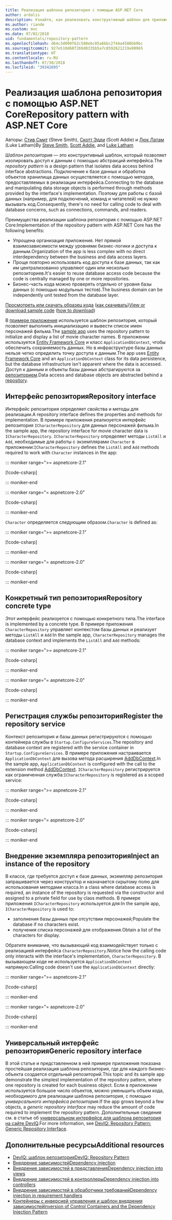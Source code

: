 ```yaml
---
title: Реализация шаблона репозитория с помощью ASP.NET Core
author: ardalis
description: Узнайте, как реализовать конструктивный шаблон для приложения репозитория в приложении ASP.NET Core.
ms.author: riande
ms.custom: mvc
ms.date: 07/02/2018
uid: fundamentals/repository-pattern
ms.openlocfilehash: d64c3d090f62c580ebc05a6bbc2744a4508bb9bc
ms.sourcegitcommit: 927e510d68f269d8335b5a7c8592621219a90965
ms.translationtype: HT
ms.contentlocale: ru-RU
ms.lasthandoff: 07/30/2018
ms.locfileid: "39342695"
---
```

# <a name="repository-pattern-with-aspnet-core"></a><span data-ttu-id="608cd-103">Реализация шаблона репозитория с помощью ASP.NET Core</span><span class="sxs-lookup"><span data-stu-id="608cd-103">Repository pattern with ASP.NET Core</span></span>

<span data-ttu-id="608cd-104">Авторы: [Стив Смит](https://ardalis.com/) (Steve Smith), [Скотт Эдди](https://scottaddie.com) (Scott Addie) и [Люк Латам](https://github.com/guardrex) (Luke Latham)</span><span class="sxs-lookup"><span data-stu-id="608cd-104">By [Steve Smith](https://ardalis.com/), [Scott Addie](https://scottaddie.com), and [Luke Latham](https://github.com/guardrex)</span></span>

<span data-ttu-id="608cd-105">*Шаблон репозитория* — это конструктивный шаблон, который позволяет изолировать доступ к данным с помощью абстракций интерфейса.</span><span class="sxs-lookup"><span data-stu-id="608cd-105">The *repository pattern* is a design pattern that isolates data access behind interface abstractions.</span></span> <span data-ttu-id="608cd-106">Подключение к базе данных и обработка объектов хранилища данных осуществляется с помощью методов, предоставляемых в реализации интерфейса.</span><span class="sxs-lookup"><span data-stu-id="608cd-106">Connecting to the database and manipulating data storage objects is performed through methods provided by the interface's implementation.</span></span> <span data-ttu-id="608cd-107">Поэтому для работы с базой данных (например, для подключений, команд и читателей) не нужно вызывать код.</span><span class="sxs-lookup"><span data-stu-id="608cd-107">Consequently, there's no need for calling code to deal with database concerns, such as connections, commands, and readers.</span></span>

<span data-ttu-id="608cd-108">Преимущества реализации шаблона репозитория с помощью ASP.NET Core:</span><span class="sxs-lookup"><span data-stu-id="608cd-108">Implementation of the repository pattern with ASP.NET Core has the following benefits:</span></span>

* <span data-ttu-id="608cd-109">Упрощена организация приложения. Нет прямой взаимозависимости между уровнями бизнес-логики и доступа к данным.</span><span class="sxs-lookup"><span data-stu-id="608cd-109">Organization of the app is less complex with no direct interdependency between the business and data access layers.</span></span>
* <span data-ttu-id="608cd-110">Проще повторно использовать код доступа к базе данных, так как им централизованно управляют один или несколько репозиториев.</span><span class="sxs-lookup"><span data-stu-id="608cd-110">It's easier to reuse database access code because the code is centrally managed by one or more repositories.</span></span>
* <span data-ttu-id="608cd-111">Бизнес-часть кода можно проверять отдельно от уровня базы данных (с помощью модульных тестов).</span><span class="sxs-lookup"><span data-stu-id="608cd-111">The business domain can be independently unit tested from the database layer.</span></span>

<span data-ttu-id="608cd-112">[Просмотреть или скачать образец кода](https://github.com/aspnet/Docs/tree/master/aspnetcore/fundamentals/repository-pattern/samples) ([как скачивать](xref:tutorials/index#how-to-download-a-sample))</span><span class="sxs-lookup"><span data-stu-id="608cd-112">[View or download sample code](https://github.com/aspnet/Docs/tree/master/aspnetcore/fundamentals/repository-pattern/samples) ([how to download](xref:tutorials/index#how-to-download-a-sample))</span></span>

<span data-ttu-id="608cd-113">В [примере приложения](https://github.com/aspnet/Docs/tree/master/aspnetcore/fundamentals/repository-pattern/samples) используется шаблон репозитория, который позволяет выполнить инициализацию и вывести список имен персонажей фильма.</span><span class="sxs-lookup"><span data-stu-id="608cd-113">The [sample app](https://github.com/aspnet/Docs/tree/master/aspnetcore/fundamentals/repository-pattern/samples) uses the repository pattern to initialize and display a list of movie character names.</span></span> <span data-ttu-id="608cd-114">В приложении используется [Entity Framework Core](/ef/core/) и класс `ApplicationDbContext`, чтобы обеспечить сохраняемость данных. Но в инфраструктуре базы данных нельзя четко определить точку доступа к данным.</span><span class="sxs-lookup"><span data-stu-id="608cd-114">The app uses [Entity Framework Core](/ef/core/) and an `ApplicationDbContext` class for its data persistence, but the database infrastructure isn't apparent where the data is accessed.</span></span> <span data-ttu-id="608cd-115">Доступ к данным и объекты базы данных абстрагируются за [репозиторием](https://martinfowler.com/eaaCatalog/repository.html).</span><span class="sxs-lookup"><span data-stu-id="608cd-115">Data access and database objects are abstracted behind a [repository](https://martinfowler.com/eaaCatalog/repository.html).</span></span>

## <a name="repository-interface"></a><span data-ttu-id="608cd-116">Интерфейс репозитория</span><span class="sxs-lookup"><span data-stu-id="608cd-116">Repository interface</span></span>

<span data-ttu-id="608cd-117">Интерфейс репозитория определяет свойства и методы для реализации.</span><span class="sxs-lookup"><span data-stu-id="608cd-117">A repository interface defines the properties and methods for implementation.</span></span> <span data-ttu-id="608cd-118">В примере приложения реализуется интерфейс репозитория `ICharacterRepository` для данных персонажей фильма.</span><span class="sxs-lookup"><span data-stu-id="608cd-118">In the sample app, the repository interface for movie character data is `ICharacterRepository`.</span></span> <span data-ttu-id="608cd-119">`ICharacterRepository` определяет методы `ListAll` и `Add`, необходимые для работы с экземплярами `Character` в приложении:</span><span class="sxs-lookup"><span data-stu-id="608cd-119">`ICharacterRepository` defines the `ListAll` and `Add` methods required to work with `Character` instances in the app:</span></span>

::: moniker range=">= aspnetcore-2.1"

[!code-csharp[](repository-pattern/samples/2.x/RepositoryPatternSample/Interfaces/ICharacterRepository.cs?name=snippet1)]

::: moniker-end

::: moniker range="= aspnetcore-2.0"

[!code-csharp[](repository-pattern/samples/1.x/RepositoryPatternSample/Interfaces/ICharacterRepository.cs?name=snippet1)]

::: moniker-end

<span data-ttu-id="608cd-120">`Character` определяется следующим образом.</span><span class="sxs-lookup"><span data-stu-id="608cd-120">`Character` is defined as:</span></span>

::: moniker range=">= aspnetcore-2.1"

[!code-csharp[](repository-pattern/samples/2.x/RepositoryPatternSample/Models/Character.cs?name=snippet1)]

::: moniker-end

::: moniker range="= aspnetcore-2.0"

[!code-csharp[](repository-pattern/samples/1.x/RepositoryPatternSample/Models/Character.cs?name=snippet1)]

::: moniker-end

## <a name="repository-concrete-type"></a><span data-ttu-id="608cd-121">Конкретный тип репозитория</span><span class="sxs-lookup"><span data-stu-id="608cd-121">Repository concrete type</span></span>

<span data-ttu-id="608cd-122">Этот интерфейс реализуется с помощью конкретного типа.</span><span class="sxs-lookup"><span data-stu-id="608cd-122">The interface is implemented by a concrete type.</span></span> <span data-ttu-id="608cd-123">В примере приложения `CharacterRepository` управляет контекстом базы данных и реализует методы `ListAll` и `Add`:</span><span class="sxs-lookup"><span data-stu-id="608cd-123">In the sample app, `CharacterRepository` manages the database context and implements the `ListAll` and `Add` methods:</span></span>

::: moniker range=">= aspnetcore-2.1"

[!code-csharp[](repository-pattern/samples/2.x/RepositoryPatternSample/Models/CharacterRepository.cs?name=snippet1)]

::: moniker-end

::: moniker range="= aspnetcore-2.0"

[!code-csharp[](repository-pattern/samples/1.x/RepositoryPatternSample/Models/CharacterRepository.cs?name=snippet1)]

::: moniker-end

## <a name="register-the-repository-service"></a><span data-ttu-id="608cd-124">Регистрация службы репозитория</span><span class="sxs-lookup"><span data-stu-id="608cd-124">Register the repository service</span></span>

<span data-ttu-id="608cd-125">Контекст репозитория и базы данных регистрируются с помощью контейнера службы в `Startup.ConfigureServices`.</span><span class="sxs-lookup"><span data-stu-id="608cd-125">The repository and database context are registered with the service container in `Startup.ConfigureServices`.</span></span> <span data-ttu-id="608cd-126">В примере приложения настраивается `ApplicationDbContext` для вызова метода расширения [AddDbContext](/dotnet/api/microsoft.extensions.dependencyinjection.entityframeworkservicecollectionextensions.adddbcontext).</span><span class="sxs-lookup"><span data-stu-id="608cd-126">In the sample app, `ApplicationDbContext` is configured with the call to the extension method [AddDbContext](/dotnet/api/microsoft.extensions.dependencyinjection.entityframeworkservicecollectionextensions.adddbcontext).</span></span> <span data-ttu-id="608cd-127">`ICharacterRepository` регистрируется как ограниченная служба:</span><span class="sxs-lookup"><span data-stu-id="608cd-127">`ICharacterRepository` is registered as a scoped service:</span></span>

::: moniker range=">= aspnetcore-2.1"

[!code-csharp[](repository-pattern/samples/2.x/RepositoryPatternSample/Startup.cs?name=snippet1&highlight=4-6,18)]

::: moniker-end

::: moniker range="= aspnetcore-2.0"

[!code-csharp[](repository-pattern/samples/1.x/RepositoryPatternSample/Startup.cs?name=snippet1&highlight=4-6,12)]

::: moniker-end

## <a name="inject-an-instance-of-the-repository"></a><span data-ttu-id="608cd-128">Внедрение экземпляра репозитория</span><span class="sxs-lookup"><span data-stu-id="608cd-128">Inject an instance of the repository</span></span>

<span data-ttu-id="608cd-129">В классе, где требуется доступ к базе данных, экземпляр репозитория запрашивается через конструктор и назначается скрытому полю для использования методами класса.</span><span class="sxs-lookup"><span data-stu-id="608cd-129">In a class where database access is required, an instance of the repository is requested via the constructor and assigned to a private field for use by class methods.</span></span> <span data-ttu-id="608cd-130">В примере приложения `ICharacterRepository` используется для:</span><span class="sxs-lookup"><span data-stu-id="608cd-130">In the sample app, `ICharacterRepository` is used to:</span></span>

* <span data-ttu-id="608cd-131">заполнения базы данных при отсутствии персонажей;</span><span class="sxs-lookup"><span data-stu-id="608cd-131">Populate the database if no characters exist.</span></span>
* <span data-ttu-id="608cd-132">получения списка персонажей для отображения.</span><span class="sxs-lookup"><span data-stu-id="608cd-132">Obtain a list of the characters for display.</span></span>

<span data-ttu-id="608cd-133">Обратите внимание, что вызывающий код взаимодействует только с реализацией интерфейса `CharacterRepository`.</span><span class="sxs-lookup"><span data-stu-id="608cd-133">Notice how the calling code only interacts with the interface's implementation, `CharacterRepository`.</span></span> <span data-ttu-id="608cd-134">В вызывающем коде не используется `ApplicationDbContext` напрямую:</span><span class="sxs-lookup"><span data-stu-id="608cd-134">Calling code doesn't use the `ApplicationDbContext` directly:</span></span>

::: moniker range=">= aspnetcore-2.1"

[!code-csharp[](repository-pattern/samples/2.x/RepositoryPatternSample/Pages/Index.cshtml.cs?name=snippet1)]

::: moniker-end

::: moniker range="= aspnetcore-2.0"

[!code-csharp[](repository-pattern/samples/1.x/RepositoryPatternSample/Controllers/HomeController.cs?name=snippet1)]

::: moniker-end

## <a name="generic-repository-interface"></a><span data-ttu-id="608cd-135">Универсальный интерфейс репозитория</span><span class="sxs-lookup"><span data-stu-id="608cd-135">Generic repository interface</span></span>

<span data-ttu-id="608cd-136">В этой статье и представленном в ней примере приложения показана простейшая реализация шаблона репозитория, где для каждого бизнес-объекта создается отдельный репозиторий.</span><span class="sxs-lookup"><span data-stu-id="608cd-136">This topic and its sample app demonstrate the simplest implementation of the repository pattern, where one repository is created for each business object.</span></span> <span data-ttu-id="608cd-137">Если в приложении используется большое число объектов, можно уменьшить объем кода, необходимого для реализации шаблона репозитория, с помощью *универсального интерфейса репозитория*.</span><span class="sxs-lookup"><span data-stu-id="608cd-137">If the app grows beyond a few objects, a *generic repository interface* may reduce the amount of code required to implement the repository pattern.</span></span> <span data-ttu-id="608cd-138">Дополнительные сведения см. в статье об [универсальном интерфейсе для шаблона репозитория на сайте DevIQ](http://deviq.com/repository-pattern/).</span><span class="sxs-lookup"><span data-stu-id="608cd-138">For more information, see [DevIQ: Repository Pattern: Generic Repository Interface](http://deviq.com/repository-pattern/).</span></span>

## <a name="additional-resources"></a><span data-ttu-id="608cd-139">Дополнительные ресурсы</span><span class="sxs-lookup"><span data-stu-id="608cd-139">Additional resources</span></span>

* [<span data-ttu-id="608cd-140">DevIQ: шаблон репозитория</span><span class="sxs-lookup"><span data-stu-id="608cd-140">DevIQ: Repository Pattern</span></span>](https://deviq.com/repository-pattern/)
* [<span data-ttu-id="608cd-141">Внедрение зависимостей</span><span class="sxs-lookup"><span data-stu-id="608cd-141">Dependency injection</span></span>](xref:fundamentals/dependency-injection)
* [<span data-ttu-id="608cd-142">Внедрение зависимостей в представления</span><span class="sxs-lookup"><span data-stu-id="608cd-142">Dependency injection into views</span></span>](xref:mvc/views/dependency-injection)
* [<span data-ttu-id="608cd-143">Внедрение зависимостей в контроллеры</span><span class="sxs-lookup"><span data-stu-id="608cd-143">Dependency injection into controllers</span></span>](xref:mvc/controllers/dependency-injection)
* [<span data-ttu-id="608cd-144">Внедрение зависимостей в обработчики требований</span><span class="sxs-lookup"><span data-stu-id="608cd-144">Dependency injection in requirement handlers</span></span>](xref:security/authorization/dependencyinjection)
* [<span data-ttu-id="608cd-145">Контейнеры с инверсией управления и шаблон внедрения зависимостей</span><span class="sxs-lookup"><span data-stu-id="608cd-145">Inversion of Control Containers and the Dependency Injection Pattern</span></span>](https://www.martinfowler.com/articles/injection.html)

